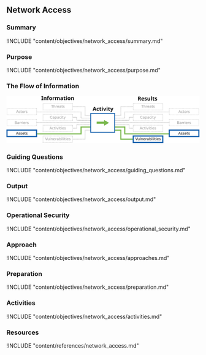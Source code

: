 ## Network Access

### Summary
!INCLUDE "content/objectives/network_access/summary.md"

### Purpose
!INCLUDE "content/objectives/network_access/purpose.md"

### The Flow of Information
![ Information Flow](content/images/info_flows/network_access.svg)

### Guiding Questions
!INCLUDE "content/objectives/network_access/guiding_questions.md"

### Output
!INCLUDE "content/objectives/network_access/output.md"

### Operational Security
!INCLUDE "content/objectives/network_access/operational_security.md"

### Approach
!INCLUDE "content/objectives/network_access/approaches.md"

### Preparation
!INCLUDE "content/objectives/network_access/preparation.md"

### Activities
!INCLUDE "content/objectives/network_access/activities.md"

### Resources

<div class="greybox">
!INCLUDE "content/references/network_access.md"
</div>
